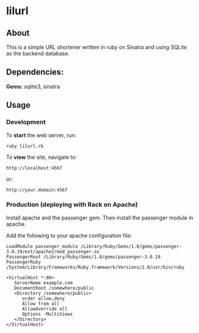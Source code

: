 # lilurl

## About

This is a simple URL shortener written in ruby on Sinatra
and using SQLite as the backend database.

## Dependencies:

**Gems:** sqlite3, sinatra

## Usage

### Development

To **start** the web server, run:

    ruby lilurl.rb

To **view** the site, navigate to:

    http://localhost:4567

or:

    http://your.domain:4567

### Production (deploying with Rack on Apache)

Install apache and the passenger gem. Then install the passenger module in apache.

Add the following to your apache configuration file:

    LoadModule passenger_module /Library/Ruby/Gems/1.8/gems/passenger-3.0.19/ext/apache2/mod_passenger.so
    PassengerRoot /Library/Ruby/Gems/1.8/gems/passenger-3.0.19
    PassengerRuby /System/Library/Frameworks/Ruby.framework/Versions/1.8/usr/bin/ruby

    <VirtualHost *:80>
       ServerName example.com
       DocumentRoot /somewhere/public
       <Directory /somewhere/public>
          order allow,deny
          Allow from all
          AllowOverride all
          Options -MultiViews
       </Directory>
    </VirtualHost>
